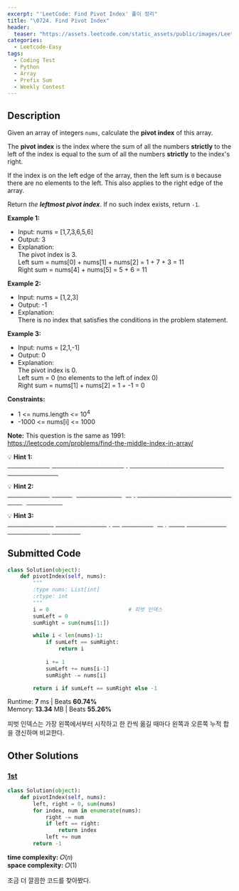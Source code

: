 ```yaml
---
excerpt: "'LeetCode: Find Pivot Index' 풀이 정리"
title: "\0724. Find Pivot Index"
header:
  teaser: "https://assets.leetcode.com/static_assets/public/images/LeetCode_Sharing.png"
categories:
  - Leetcode-Easy
tags:
  - Coding Test
  - Python
  - Array
  - Prefix Sum
  - Weekly Contest
---
```


## <i class="fa-solid fa-file-lines"></i> Description

Given an array of integers `nums`, calculate the **pivot index** of this array.

The **pivot index** is the index where the sum of all the numbers **strictly** to the left of the index is equal to the sum of all the numbers **strictly** to the index's right.

If the index is on the left edge of the array, then the left sum is `0` because there are no elements to the left. This also applies to the right edge of the array.

Return *the **leftmost pivot index***. If no such index exists, return `-1`.

**Example 1:**

- Input: nums = [1,7,3,6,5,6]
- Output: 3
- Explanation:    
The pivot index is 3.   
Left sum = nums[0] + nums[1] + nums[2] = 1 + 7 + 3 = 11   
Right sum = nums[4] + nums[5] = 5 + 6 = 11

**Example 2:**

- Input: nums = [1,2,3]
- Output: -1
- Explanation:    
There is no index that satisfies the conditions in the problem statement.   

**Example 3:**

- Input: nums = [2,1,-1]
- Output: 0
- Explanation:    
The pivot index is 0.   
Left sum = 0 (no elements to the left of index 0)   
Right sum = nums[1] + nums[2] = 1 + -1 = 0

**Constraints:**

- 1 <= nums.length <= 10<sup>4</sup>
- -1000 <= nums[i] <= 1000

**Note:** This question is the same as 1991: <a href="https://leetcode.com/problems/find-the-middle-index-in-array/" target="_blank">https://leetcode.com/problems/find-the-middle-index-in-array/</a>

💡 **Hint 1:**   
<u><span style="color:#F5F5F5">Create an array sumLeft where sumLeft[i] is the sum of all the numbers to the left of index i.</span></u>

💡 **Hint 2:**   
<u><span style="color:#F5F5F5">Create an array sumRight where sumRight[i] is the sum of all the numbers to the right of index i.</span></u>

💡 **Hint 3:**   
<u><span style="color:#F5F5F5">For each index i, check if sumLeft[i] equals sumRight[i]. If so, return i. If no such i is found, return -1.</span></u>

## <i class="fa-solid fa-cloud-arrow-up"></i> Submitted Code

```python
class Solution(object):
    def pivotIndex(self, nums):
        """
        :type nums: List[int]
        :rtype: int
        """
        i = 0                         # 피벗 인덱스
        sumLeft = 0               
        sumRight = sum(nums[1:])

        while i < len(nums)-1:
            if sumLeft == sumRight:
                return i
            
            i += 1
            sumLeft += nums[i-1]
            sumRight -= nums[i]

        return i if sumLeft == sumRight else -1
```
<i class="fa-solid fa-clock"></i> Runtime: **7** ms \| Beats **60.74%**    
<i class="fa-solid fa-memory"></i> Memory: **13.34** MB \| Beats **55.26%**

피벗 인덱스는 가장 왼쪽에서부터 시작하고 한 칸씩 옮길 때마다 왼쪽과 오른쪽 누적 합을 갱신하며 비교한다.

## <i class="fa-solid fa-flask"></i> Other Solutions

### <a href="" target="_blank">1st</a>

```python
class Solution(object):
    def pivotIndex(self, nums):
        left, right = 0, sum(nums)
        for index, num in enumerate(nums):
            right -= num
            if left == right:
                return index
            left += num
        return -1
```
<i class="fa-solid fa-clock"></i> **time complexity:** 𝑂(𝑛)    
<i class="fa-solid fa-memory"></i> **space complexity:** 𝑂(1)           

조금 더 깔끔한 코드를 찾아봤다.